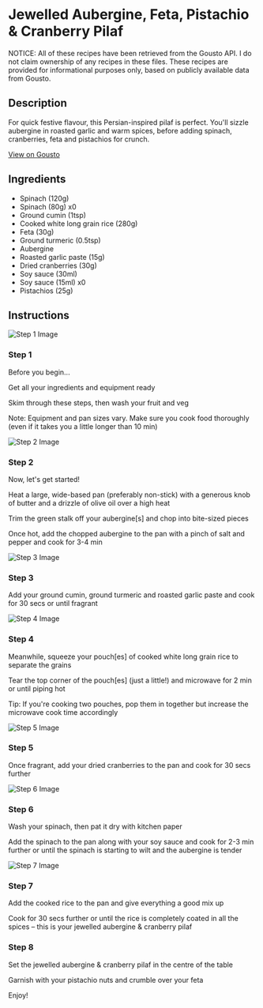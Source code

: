 # Jewelled Aubergine, Feta, Pistachio & Cranberry Pilaf

NOTICE: All of these recipes have been retrieved from the Gousto API. I do not claim ownership of any recipes in these files. These recipes are provided for informational purposes only, based on publicly available data from Gousto.

## Description

For quick festive flavour, this Persian-inspired pilaf is perfect. You'll sizzle aubergine in roasted garlic and warm spices, before adding spinach, cranberries, feta and pistachios for crunch. 

[View on Gousto](https://www.gousto.co.uk/recipes/cookbook/jewelled-aubergine-feta-pistachio-cranberry-pilaf)

## Ingredients

- Spinach (120g)
- Spinach (80g) x0
- Ground cumin (1tsp)
- Cooked white long grain rice (280g)
- Feta (30g)
- Ground turmeric (0.5tsp)
- Aubergine
- Roasted garlic paste (15g)
- Dried cranberries (30g)
- Soy sauce (30ml)
- Soy sauce (15ml) x0
- Pistachios (25g)

## Instructions

![Step 1 Image](https://production-media.gousto.co.uk/cms/recipe-step-image/Admin-10mm-Step-1-1636109292813-x200.jpg)

### Step 1

Before you begin...

Get all your ingredients and equipment ready

Skim through these steps, then wash your fruit and veg

Note: Equipment and pan sizes vary. Make sure you cook food thoroughly (even if it takes you a little longer than 10 min)

![Step 2 Image](https://production-media.gousto.co.uk/cms/recipe-step-image/step-2-1636109297734-x200.jpg)

### Step 2

Now, let's get started!

Heat a large, wide-based pan (preferably non-stick) with a generous knob of butter and a drizzle of olive oil over a high heat

Trim the green stalk off your aubergine[s] and chop into bite-sized pieces

Once hot, add the chopped aubergine to the pan with a pinch of salt and pepper and cook for 3-4 min

![Step 3 Image](https://production-media.gousto.co.uk/cms/recipe-step-image/step-3-1636109312570-x200.jpg)

### Step 3

Add your ground cumin, ground turmeric and roasted garlic paste and cook for 30 secs or until fragrant

![Step 4 Image](https://production-media.gousto.co.uk/cms/recipe-step-image/step-4-1636109333434-x200.jpg)

### Step 4

Meanwhile, squeeze your pouch[es] of cooked white long grain rice to separate the grains

Tear the top corner of the pouch[es] (just a little!) and microwave for 2 min or until piping hot

Tip: If you're cooking two pouches, pop them in together but increase the microwave cook time accordingly

![Step 5 Image](https://production-media.gousto.co.uk/cms/recipe-step-image/step-5-1636109339105-x200.jpg)

### Step 5

Once fragrant, add your dried cranberries to the pan and cook for 30 secs further

![Step 6 Image](https://production-media.gousto.co.uk/cms/recipe-step-image/step-6-1636109363439-x200.jpg)

### Step 6

Wash your spinach, then pat it dry with kitchen paper

Add the spinach to the pan along with your soy sauce and cook for 2-3 min further or until the spinach is starting to wilt and the aubergine is tender

![Step 7 Image](https://production-media.gousto.co.uk/cms/recipe-step-image/step-7-1636109370332-x200.jpg)

### Step 7

Add the cooked rice to the pan and give everything a good mix up

Cook for 30 secs further or until the rice is completely coated in all the spices – this is your jewelled aubergine & cranberry pilaf

### Step 8

Set the jewelled aubergine & cranberry pilaf in the centre of the table

Garnish with your pistachio nuts and crumble over your feta

Enjoy!

